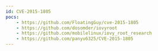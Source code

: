 ```yaml
---
id: CVE-2015-1805
pocs:
    - https://github.com/FloatingGuy/cve-2015-1805
    - https://github.com/dosomder/iovyroot
    - https://github.com/mobilelinux/iovy_root_research
    - https://github.com/panyu6325/CVE-2015-1805
---
```

